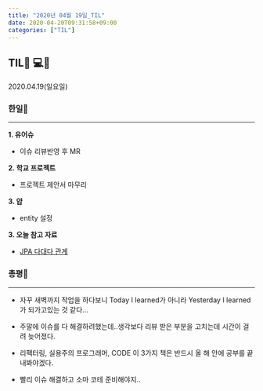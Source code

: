 ```yaml
---
title: "2020년 04월 19일_TIL"
date: 2020-04-20T09:31:58+09:00
categories: ["TIL"]
---
```


## TIL👨 💻💪
2020.04.19(일요일)

### 한일🤘
***

  
**1. 유어슈**

  - 이슈 리뷰반영 후 MR
  
**2. 학교 프로젝트**

  - 프로젝트 제안서 마무리
  
**3. 얍**

  - entity 설정
  
**3. 오늘 참고 자료**

  - [JPA 다대다 관계](https://ict-nroo.tistory.com/127)
  
### 총평💬
***

- 자꾸 새벽까지 작업을 하다보니 Today I learned가 아니라 Yesterday I learned가 되가고있는 것 같다...

- 주말에 이슈를 다 해결하려했는데..생각보다 리뷰 받은 부분을 고치는데 시간이 걸려 늦어졌다.

- 리팩터링, 실용주의 프로그래머, CODE 이 3가지 책은 반드시 올 해 안에 공부를 끝내봐야겠다.

- 빨리 이슈 해결하고 소마 코테 준비해야지..
